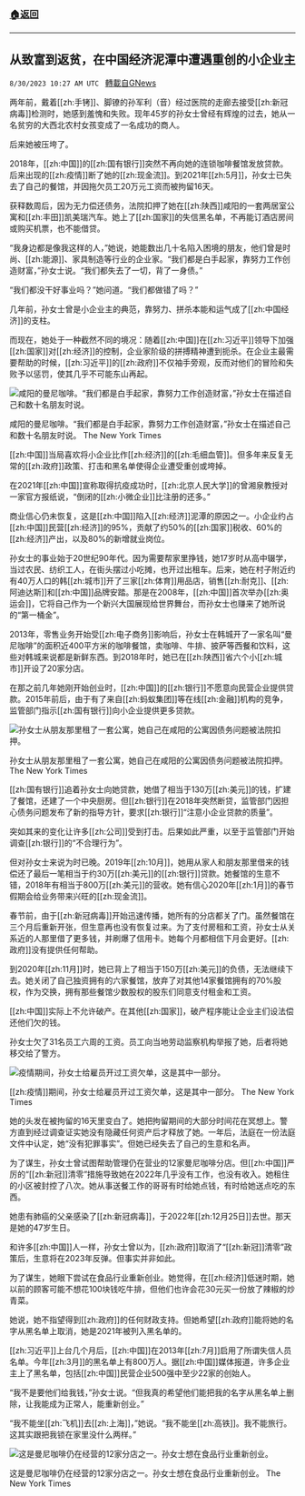 ###  [:house:返回](README.md)
---


## 从致富到返贫，在中国经济泥潭中遭遇重创的小企业主
`8/30/2023 10:27 AM UTC ` [轉載自GNews](https://gnews.org/articles/1618447)

两年前，戴着[[zh:手铐]]、脚镣的孙军利（音）经过医院的走廊去接受[[zh:新冠病毒]]检测时，她感到羞愧和失败。现年45岁的孙女士曾经有辉煌的过去，她从一名贫穷的大西北农村女孩变成了一名成功的商人。

后来她被压垮了。

2018年，[[zh:中国]]的[[zh:国有银行]]突然不再向她的连锁咖啡餐馆发放贷款。后来出现的[[zh:疫情]]断了她的[[zh:现金流]]。到2021年[[zh:5月]]，孙女士已失去了自己的餐馆，并因拖欠员工20万元工资而被拘留16天。

获释数周后，因为无力偿还债务，法院扣押了她在[[zh:陕西]]咸阳的一套两居室公寓和[[zh:丰田]]凯美瑞汽车。她上了[[zh:国家]]的失信黑名单，不再能订酒店房间或购买机票，也不能借贷。

“我身边都是像我这样的人，”她说，她能数出几十名陷入困境的朋友，他们曾是时尚、[[zh:能源]]、家具制造等行业的企业家。“我们都是白手起家，靠努力工作创造财富，”孙女士说。“我们都失去了一切，背了一身债。”

“我们都没干好事业吗？”她问道。“我们都做错了吗？”

几年前，孙女士曾是小企业主的典范，靠努力、拼杀本能和运气成了[[zh:中国经济]]的支柱。

而现在，她处于一种截然不同的境况：随着[[zh:中国]]在[[zh:习近平]]领导下加强[[zh:国家]]对[[zh:经济]]的控制，企业家阶级的拼搏精神遭到扼杀。在企业主最需要帮助的时候，[[zh:习近平]]的[[zh:政府]]不仅袖手旁观，反而对他们的冒险和失败予以惩罚，使其几乎不可能东山再起。

![咸阳的曼尼咖啡。“我们都是白手起家，靠努力工作创造财富，”孙女士在描述自己和数十名朋友时说。](https://static01.nyt.com/images/2023/08/28/multimedia/00newworld-smallbiz-02-vkwq/00newworld-smallbiz-02-vkwq-master1050.jpg "咸阳的曼尼咖啡。“我们都是白手起家，靠努力工作创造财富，”孙女士在描述自己和数十名朋友时说。")

咸阳的曼尼咖啡。“我们都是白手起家，靠努力工作创造财富，”孙女士在描述自己和数十名朋友时说。 The New York Times

[[zh:中国]]当局喜欢将小企业比作[[zh:经济]]的[[zh:毛细血管]]。但多年来反复无常的[[zh:政府]]政策、打击和黑名单使得企业遭受重创或垮掉。

在2021年[[zh:中国]]宣称取得抗疫成功时，[[zh:北京人民大学]]的曾湘泉教授对一家官方报纸说，“倒闭的[[zh:小微企业]]比注册的还多。”

商业信心仍未恢复，这是[[zh:中国]]陷入[[zh:经济]]泥潭的原因之一。小企业约占[[zh:中国]]民营[[zh:经济]]的95%，贡献了约50%的[[zh:国家]]税收、60%的[[zh:经济]]产出，以及80%的新增就业岗位。

孙女士的事业始于20世纪90年代。因为需要帮家里挣钱，她17岁时从高中辍学，当过农民、纺织工人，在街头摆过小吃摊，也开过出租车。后来，她在村子附近约有40万人口的韩[[zh:城市]]开了三家[[zh:体育]]用品店，销售[[zh:耐克]]、[[zh:阿迪达斯]]和[[zh:中国]]品牌安踏。那是在2008年，[[zh:中国]]首次举办[[zh:奥运会]]，它将自己作为一个新兴大国展现给世界舞台，而孙女士也赚来了她所说的“第一桶金”。

2013年，零售业务开始受[[zh:电子商务]]影响后，孙女士在韩城开了一家名叫“曼尼咖啡”的面积近400平方米的咖啡餐馆，卖咖啡、牛排、披萨等西餐和饮料，这些对韩城来说都是新鲜东西。到2018年时，她已在[[zh:陕西]]省六个小[[zh:城市]]开设了20家分店。

在那之前几年她刚开始创业时，[[zh:中国]]的[[zh:银行]]不愿意向民营企业提供贷款。2015年前后，由于有了来自[[zh:蚂蚁集团]]等在线[[zh:金融]]机构的竞争，监管部门指示[[zh:国有银行]]向小企业提供更多贷款。

![孙女士从朋友那里租了一套公寓，她自己在咸阳的公寓因债务问题被法院扣押。](https://static01.nyt.com/images/2023/08/28/multimedia/00newworld-smallbiz-03-vkwq/00newworld-smallbiz-03-vkwq-master1050.jpg "孙女士从朋友那里租了一套公寓，她自己在咸阳的公寓因债务问题被法院扣押。")

孙女士从朋友那里租了一套公寓，她自己在咸阳的公寓因债务问题被法院扣押。 The New York Times

[[zh:国有银行]]追着孙女士向她贷款，她借了相当于130万[[zh:美元]]的钱，扩建了餐馆，还建了一个中央厨房。但[[zh:银行]]在2018年突然断贷，监管部门因担心债务问题发布了新的指导方针，要求[[zh:银行]]“注意小企业贷款的质量”。

突如其来的变化让许多[[zh:公司]]受到打击。后果如此严重，以至于监管部门开始调查[[zh:银行]]的“不合理行为”。

但对孙女士来说为时已晚。2019年[[zh:10月]]，她用从家人和朋友那里借来的钱偿还了最后一笔相当于约30万[[zh:美元]]的[[zh:银行]]贷款。她餐馆的生意不错，2018年有相当于800万[[zh:美元]]的营收。她有信心2020年[[zh:1月]]的春节假期会给业务带来兴旺的[[zh:现金流]]。

春节前，由于[[zh:新冠病毒]]开始迅速传播，她所有的分店都关了门。虽然餐馆在三个月后重新开张，但生意再也没有恢复过来。为了支付房租和工资，孙女士从关系近的人那里借了更多钱，并刷爆了信用卡。她每个月都相信下月会更好。[[zh:政府]]没有提供任何帮助。

到2020年[[zh:11月]]时，她已背上了相当于150万[[zh:美元]]的负债，无法继续下去。她关闭了自己独资拥有的六家餐馆，放弃了对其他14家餐馆拥有的70%股权，作为交换，拥有那些餐馆少数股权的股东们同意支付租金和工资。

[[zh:中国]]实际上不允许破产。在其他[[zh:国家]]，破产程序能让企业主们设法偿还他们欠的钱。

孙女士欠了31名员工六周的工资。员工向当地劳动监察机构举报了她，后者将她移交给了警方。

![疫情期间，孙女士给雇员开过工资欠单，这是其中一部分。](https://static01.nyt.com/images/2023/08/28/multimedia/00newworld-smallbiz-04-vkwq/00newworld-smallbiz-04-vkwq-master1050.jpg "疫情期间，孙女士给雇员开过工资欠单，这是其中一部分。")

[[zh:疫情]]期间，孙女士给雇员开过工资欠单，这是其中一部分。 The New York Times

她的头发在被拘留的16天里变白了。她把拘留期间的大部分时间花在冥想上。警方直到经过调查证实她没有隐藏任何资产后才释放了她。一年后，法庭在一份法庭文件中认定，她“没有犯罪事实”。但她已经失去了自己的生意和名声。

为了谋生，孙女士曾试图帮助管理仍在营业的12家曼尼咖啡分店。但[[zh:中国]]严厉的“[[zh:新冠]]清零”措施导致她在2022年几乎没有工作，也没有收入。她租住的小区被封控了八次。她从事送餐工作的哥哥有时给她点钱，有时给她送点吃的东西。

她患有肺癌的父亲感染了[[zh:新冠病毒]]，于2022年[[zh:12月25日]]去世。那天是她的47岁生日。

和许多[[zh:中国]]人一样，孙女士曾以为，[[zh:政府]]取消了“[[zh:新冠]]清零”政策后，生意将在2023年反弹。但事实并非如此。

为了谋生，她眼下尝试在食品行业重新创业。她觉得，在[[zh:经济]]低迷时期，她以前的顾客可能不想花100块钱吃牛排，但他们也许会花30元买一份放了辣椒的炒青菜。

她说，她不指望得到[[zh:政府]]的任何财政支持。但她希望[[zh:政府]]能将她的名字从黑名单上取消，她是2021年被列入黑名单的。

[[zh:习近平]]上台几个月后，[[zh:中国]]在2013年[[zh:7月]]启用了所谓失信人员名单。今年[[zh:3月]]的黑名单上有800万人。据[[zh:中国]]媒体报道，许多企业主上了黑名单，包括[[zh:中国]]民营企业500强中至少22家的创始人。

“我不是要他们给我钱，”孙女士说。“但我真的希望他们能把我的名字从黑名单上删除，让我能成为正常人，能重新创业。”

“我不能坐[[zh:飞机]]去[[zh:上海]]，”她说。“我不能坐[[zh:高铁]]。我不能旅行。这其实跟把我锁在家里没什么两样。”

![这是曼尼咖啡仍在经营的12家分店之一。孙女士想在食品行业重新创业。](https://static01.nyt.com/images/2023/08/28/multimedia/00newworld-smallbiz-05-vkwq/00newworld-smallbiz-05-vkwq-master1050.jpg "这是曼尼咖啡仍在经营的12家分店之一。孙女士想在食品行业重新创业。")

这是曼尼咖啡仍在经营的12家分店之一。孙女士想在食品行业重新创业。 The New York Times
